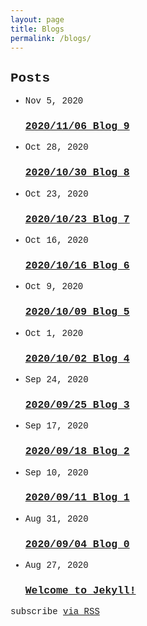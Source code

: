 ```yaml
---
layout: page
title: Blogs
permalink: /blogs/
---
```

<html lang="en"><head>
<meta charset="utf-8">
<meta http-equiv="X-UA-Compatible" content="IE=edge">
<meta name="viewport" content="width=device-width, initial-scale=1"><!-- Begin Jekyll SEO tag v2.6.1 -->
<title>CIT 480/L Senior Design | California State University, Northridge CIT 480/L SENIOR DESIGN Fall 2020 Samuel Kim</title>
<meta name="generator" content="Jekyll v3.9.0" />
<meta property="og:title" content="CIT 480/L Senior Design" />
<meta property="og:locale" content="en_US" />
<meta name="description" content="California State University, Northridge CIT 480/L SENIOR DESIGN Fall 2020 Samuel Kim" />
<meta property="og:description" content="California State University, Northridge CIT 480/L SENIOR DESIGN Fall 2020 Samuel Kim" />
<link rel="canonical" href="http://localhost:4000/" />
<meta property="og:url" content="http://localhost:4000/" />
<meta property="og:site_name" content="CIT 480/L Senior Design" />
<script type="application/ld+json">
{"@type":"WebSite","url":"http://localhost:4000/","name":"CIT 480/L Senior Design","description":"California State University, Northridge CIT 480/L SENIOR DESIGN Fall 2020 Samuel Kim","headline":"CIT 480/L Senior Design","@context":"https://schema.org"}</script>
<!-- End Jekyll SEO tag -->
<link rel="stylesheet" href="/assets/main.css"><link type="application/atom+xml" rel="alternate" href="http://localhost:4000/feed.xml" title="CIT 480/L Senior Design" /></head>
<body>
<!--
<header class="site-header" role="banner">

<div class="wrapper"><a class="site-title" rel="author" href="/">CIT 480/L Senior Design</a><nav class="site-nav">
<input type="checkbox" id="nav-trigger" class="nav-trigger" />
<label for="nav-trigger">
<span class="menu-icon">
<svg viewBox="0 0 18 15" width="18px" height="15px">
<path d="M18,1.484c0,0.82-0.665,1.484-1.484,1.484H1.484C0.665,2.969,0,2.304,0,1.484l0,0C0,0.665,0.665,0,1.484,0 h15.032C17.335,0,18,0.665,18,1.484L18,1.484z M18,7.516C18,8.335,17.335,9,16.516,9H1.484C0.665,9,0,8.335,0,7.516l0,0 c0-0.82,0.665-1.484,1.484-1.484h15.032C17.335,6.031,18,6.696,18,7.516L18,7.516z M18,13.516C18,14.335,17.335,15,16.516,15H1.484 C0.665,15,0,14.335,0,13.516l0,0c0-0.82,0.665-1.483,1.484-1.483h15.032C17.335,12.031,18,12.695,18,13.516L18,13.516z"/>
</svg>
</span>
</label>

<div class="trigger"><a class="page-link" href="/about/">About</a></div>
</nav></div>
</header> -->
<main class="page-content" aria-label="Content">
<div class="wrapper">
<div class="home"><html>
<style>
        html, body, h1, h2, h3, h4, h5, h6, p {
                font-family:  "Courier";
        }

        body {
                background-color:#cce9ff;
        }

        .site-header  {
                background-color:#ffe9ec;
        }

        .site-footer {
                background-color:#ffe9ec;
        }
</style>
<body>
</body>
</html>
<h2 class="post-list-heading">Posts</h2>
<ul class="post-list"><li><span class="post-meta">Nov 5, 2020</span>
<h3>
<a class="post-link" href="/senior-design/2020/11/05/blog-9.html">
2020/11/06 Blog 9
</a>
</h3></li><li><span class="post-meta">Oct 28, 2020</span>
<h3>
<a class="post-link" href="/senior-design/2020/10/28/blog-8.html">
2020/10/30 Blog 8
</a>
</h3></li><li><span class="post-meta">Oct 23, 2020</span>
<h3>
<a class="post-link" href="/senior-design/2020/10/23/blog-7.html">
2020/10/23 Blog 7
</a>
</h3></li><li><span class="post-meta">Oct 16, 2020</span>
<h3>
<a class="post-link" href="/senior-design/2020/10/16/blog-6.html">
2020/10/16 Blog 6
</a>
</h3></li><li><span class="post-meta">Oct 9, 2020</span>
<h3>
<a class="post-link" href="/senior-design/2020/10/09/blog-5.html">
2020/10/09 Blog 5
</a>
</h3></li><li><span class="post-meta">Oct 1, 2020</span>
<h3>
<a class="post-link" href="/senior-design/2020/10/01/blog-4.html">
2020/10/02 Blog 4
</a>
</h3></li><li><span class="post-meta">Sep 24, 2020</span>
<h3>
<a class="post-link" href="/senior-design/2020/09/24/blog-3.html">
2020/09/25 Blog 3
</a>
</h3></li><li><span class="post-meta">Sep 17, 2020</span>
<h3>
<a class="post-link" href="/senior-design/2020/09/17/blog-2.html">
2020/09/18 Blog 2
</a>
</h3></li><li><span class="post-meta">Sep 10, 2020</span>
<h3>
<a class="post-link" href="/senior-design/2020/09/10/blog-1.html">
2020/09/11 Blog 1
</a>
</h3></li><li><span class="post-meta">Aug 31, 2020</span>
<h3>
<a class="post-link" href="/senior-design/2020/08/31/blog-0.html">
2020/09/04 Blog 0
</a>
</h3></li><li><span class="post-meta">Aug 27, 2020</span>
<h3>
<a class="post-link" href="/jekyll/update/2020/08/27/welcome-to-jekyll.html">
Welcome to Jekyll!
</a>
</h3></li></ul>

<p class="rss-subscribe">subscribe <a href="/feed.xml">via RSS</a></p></div>

</div>
</main>

<!--<footer class="site-footer h-card">
<data class="u-url" href="/"></data>

<div class="wrapper">

<h2 class="footer-heading">CIT 480/L Senior Design</h2>

<div class="footer-col-wrapper">
<div class="footer-col footer-col-1">
<ul class="contact-list">
  <li class="p-name">CIT 480/L Senior Design</li><li><a class="u-email" href="mailto:samuel.kim.475@my.csun.edu">samuel.kim.475@my.csun.edu</a></li></ul>
</div>

<div class="footer-col footer-col-2"><ul class="social-media-list"><li><a href="https://github.com/LeumasMymik"><svg class="svg-icon"><use xlink:href="/assets/minima-social-icons.svg#github"></use></svg> <span class="username">LeumasMymik</span></a></li><li><a href="https://instagram.com/sam._.kim"><svg class="svg-icon"><use xlink:href="/assets/minima-social-icons.svg#instagram"></use></svg> <span class="username">sam._.kim</span></a></li><li><a href="https://www.linkedin.com/in/leumasmymik"><svg class="svg-icon"><use xlink:href="/assets/minima-social-icons.svg#linkedin"></use></svg> <span class="username">leumasmymik</span></a></li></ul>
</div>

<div class="footer-col footer-col-3">
<p>California State University, Northridge CIT 480/L SENIOR DESIGN Fall 2020 Samuel Kim</p>
</div>
</div>

</div>

</footer> -->
</body>

</html>
